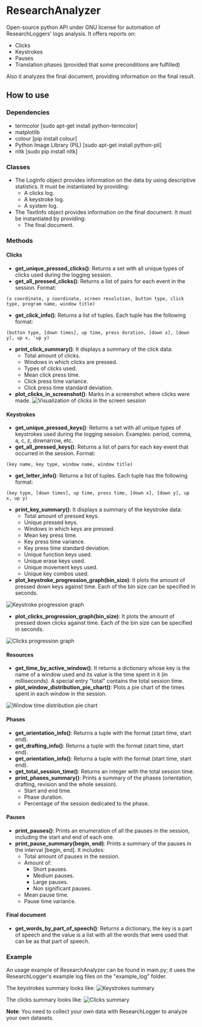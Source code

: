 # ResearchAnalyzer
Open-source python API under GNU license for automation of ResearchLoggers' logs analysis. It offers reports on:

- Clicks
- Keystrokes
- Pauses
- Translation phases (provided that some preconditions are fulfilled)

Also it analyzes the final document, providing information on the final result.





## How to use

### Dependencies
- termcolor [sudo apt-get install python-termcolor]
- matplotlib
- colour [pip install colour]
- Python Image Library (PIL) [sudo apt-get install python-pil]
- nltk [sudo pip install nltk]



### Classes
- The LogInfo object provides information on the data by using descriptive statistics. It must be instantiated by providing:
    - A clicks log.
    - A keystroke log.
    - A system log.
- The TextInfo object provides information on the final document. It must be instantiated by providing:
    - The final document.



### Methods

#### Clicks
- **get_unique_pressed_clicks()**: Returns a set with all unique types of clicks used during the logging session.
- **get_all_pressed_clicks()**: Returns a list of pairs for each event in the session. Format:
````
(x coordinate, y coordinate, screen resolution, button type, click type, program name, window title)
````
- **get_click_info()**: Returns a list of tuples. Each tuple has the following format:
````
(button type, [down times], up time, press duration, [down x], [down y], up x, 'up y)
````
- **print_click_summary()**: It displays a summary of the click data:
     - Total amount of clicks.
     - Windows in which clicks are pressed.
     - Types of clicks used.
     - Mean click press time.
     - Click press time variance.
     - Click press time standard deviation.
- **plot_clicks_in_screenshot()**: Marks in a screenshot where clicks were made.
![Visualization of clicks in the screen session](/images/clicks_in_screen.png)


#### Keystrokes
- **get_unique_pressed_keys()**: Returns a set with all unique types of keystrokes used during the logging session. Examples: period, comma, a, c, z, downarrow, etc.
- **get_all_pressed_keys()**: Returns a list of pairs for each key event that occurred in the session. Format:
````
(key name, key type, window name, window title)
````
- **get_letter_info()**: Returns a list of tuples. Each tuple has the following format:
````
(key type, [down times], up time, press time, [down x], [down y], up x, up y)
````
-  **print_key_summary()**: It displays a summary of the keystroke data:
     - Total amount of pressed keys.
     - Unique pressed keys.
     - Windows in which keys are pressed.
     - Mean key press time.
     - Key press time variance.
     - Key press time standard deviation.
     - Unique function keys used.
     - Unique erase keys used.
     - Unique movement keys used.
     - Unique key combos used.
- **plot_keystroke_progression_graph(bin_size)**: It plots the amount of pressed down keys against time. Each of the bin size can be specified in seconds.

![Keystroke progression graph](/images/keystroke_progression_graph.png)

- **plot_clicks_progression_graph(bin_size)**: It plots the amount of pressed down clicks against time. Each of the bin size can be specified in seconds.

![Clicks progression graph](/images/clicks_progression_graph.png)



#### Resources
- **get_time_by_active_window()**: It returns a dictionary whose key is the name of a window used and its value is the time spent in it (in milliseconds). A special entry "total" contains the total session time.
- **plot_window_distribution_pie_chart()**: Plots a pie chart of the times spent in each window in the session.

![Window time distribution pie chart](/images/pie_chart_window_distribution.png)



#### Phases
- **get_orientation_info()**: Returns a tuple with the format (start time, start end).
- **get_drafting_info()**: Returns a tuple with the format (start time, start end).
- **get_orientation_info()**: Returns a tuple with the format (start time, start end).
- **get_total_session_time()**: Returns an integer with the total session time.
- **print_phases_summary()**: Prints a summary of the phases (orientation, drafting, revision and the whole session).
     - Start and end time.
     - Phase duration.
     - Percentage of the session dedicated to the phase.



#### Pauses
- **print_pauses()**: Prints an enumeration of all the pauses in the session, including the start and end of each one.
- **print_pause_summary(begin, end)**: Prints a summary of the pauses in the interval [begin, end]. It includes:
     - Total amount of pauses in the session.
     - Amount of:
         - Short pauses.
         - Medium pauses.
         - Large pauses.
         - Non significant pauses.
     - Mean pause time.
     - Pause time variance.



#### Final document
- **get_words_by_part_of_speech()**: Returns a dictionary, the key is a part of speech and the value is a list with all the words that were used that can be as that part of speech.



### Example
An usage example of ResearchAnalyzer can be found in main.py; it uses the ResearchLogger's example log files on the "example_log" folder.

The keystrokes summary looks like:
![Keystrokes summary](/images/keys_summary.png)

The clicks summary looks like:
![Clicks summary](/images/clicks_summary.png)

**Note**: You need to collect your own data with ResearchLogger to analyze your own datasets.